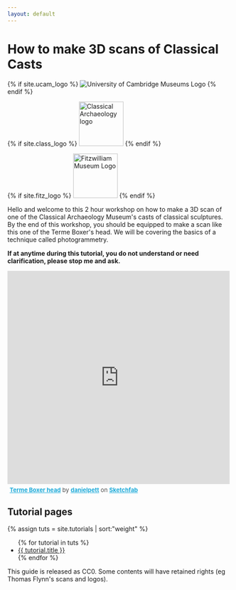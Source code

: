 ```yaml
---
layout: default
---
```


# How to make 3D scans of Classical Casts
{% if site.ucam_logo %}
<img src="{{ site.ucam_logo | relative_url}}" alt="University of Cambridge Museums Logo" />
{% endif %}
        
{% if site.class_logo %}
<img src="{{ site.class_logo | relative_url}}" alt="Classical Archaeology logo" width="100"/>
{% endif %}

{% if site.fitz_logo %}
<img src="{{site.fitz_logo | relative_url}}" alt="Fitzwilliam Museum Logo" width="100"/>
{% endif %}

Hello and welcome to this 2 hour workshop on how to make a 3D scan of one of the Classical Archaeology Museum's casts of classical sculptures. By the end of this workshop, you should be equipped to make a scan like this one of the Terme Boxer's head. We will be covering the basics of a technique called photogrammetry.

**If at anytime during this tutorial, you do not understand or need clarification, please stop me and ask.**

<div class="sketchfab-embed-wrapper"><iframe width="500" height="480" src="https://sketchfab.com/models/9ab4421881c74081aa1f02d792dcb857/embed" frameborder="0" allow="autoplay; fullscreen; vr" mozallowfullscreen="true" webkitallowfullscreen="true"></iframe>

<p style="font-size: 13px; font-weight: normal; margin: 5px; color: #4A4A4A;">
<a href="https://sketchfab.com/models/9ab4421881c74081aa1f02d792dcb857?utm_medium=embed&utm_source=website&utm_campaign=share-popup" target="_blank" style="font-weight: bold; color: #1CAAD9;">Terme Boxer head</a>
by <a href="https://sketchfab.com/danielpett?utm_medium=embed&utm_source=website&utm_campaign=share-popup" target="_blank" style="font-weight: bold; color: #1CAAD9;">danielpett</a>
on <a href="https://sketchfab.com?utm_medium=embed&utm_source=website&utm_campaign=share-popup" target="_blank" style="font-weight: bold; color: #1CAAD9;">Sketchfab</a>
</p>
</div>


## Tutorial pages
{% assign tuts = site.tutorials | sort:"weight" %}
<ul>
{% for tutorial in tuts %}
<li><a href="{{site.baseurl}}{{ tutorial.url }}">{{ tutorial.title }}</a></li>
{% endfor %}
</ul>

This guide is released as CC0. Some contents will have retained rights (eg Thomas Flynn's scans and logos).
